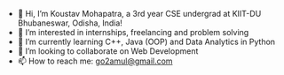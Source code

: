 - 👋 Hi, I’m Koustav Mohapatra, a 3rd year CSE undergrad at KIIT-DU Bhubaneswar, Odisha, India!
- 👀 I’m interested in internships, freelancing and problem solving
- 🌱 I’m currently learning C++, Java (OOP) and Data Analytics in Python
- 💞️ I’m looking to collaborate on Web Development 
- 📫 How to reach me: go2amul@gmail.com

<!---
KouMoh/KouMoh is a ✨ special ✨ repository because its `README.md` (this file) appears on your GitHub profile.
You can click the Preview link to take a look at your changes.
--->
